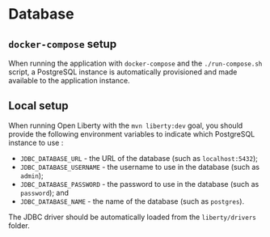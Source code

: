 # Database

## `docker-compose` setup

When running the application with `docker-compose` and the `./run-compose.sh` script, a PostgreSQL instance is automatically provisioned and made available to the application instance.

## Local setup

When running Open Liberty with the `mvn liberty:dev` goal, you should provide the following environment variables to indicate which PostgreSQL instance to use :

+ `JDBC_DATABASE_URL` - the URL of the database (such as `localhost:5432`);
+ `JDBC_DATABASE_USERNAME` - the username to use in the database (such as `admin`);
+ `JDBC_DATABASE_PASSWORD` - the password to use in the database (such as `password`); and
+ `JDBC_DATABASE_NAME` - the name of the database (such as `postgres`).

The JDBC driver should be automatically loaded from the `liberty/drivers` folder.